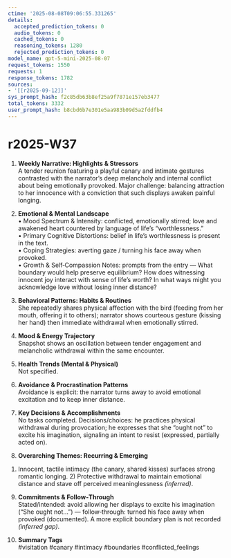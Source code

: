 ```yaml
---
ctime: '2025-08-08T09:06:55.331265'
details:
  accepted_prediction_tokens: 0
  audio_tokens: 0
  cached_tokens: 0
  reasoning_tokens: 1280
  rejected_prediction_tokens: 0
model_name: gpt-5-mini-2025-08-07
request_tokens: 1550
requests: 1
response_tokens: 1782
sources:
- '[[r2025-09-12]]'
sys_prompt_hash: f2c85db63b8ef25a9f7871e157eb3477
total_tokens: 3332
user_prompt_hash: b8cbd6b7e301e5aa983b09d5a2fddfb4
---
```

# r2025-W37

1. **Weekly Narrative: Highlights & Stressors**  
A tender reunion featuring a playful canary and intimate gestures contrasted with the narrator’s deep melancholy and internal conflict about being emotionally provoked. Major challenge: balancing attraction to her innocence with a conviction that such displays awaken painful longing.

2. **Emotional & Mental Landscape**  
• Mood Spectrum & Intensity: conflicted, emotionally stirred; love and awakened heart countered by language of life’s “worthlessness.”  
• Primary Cognitive Distortions: belief in life’s worthlessness is present in the text.  
• Coping Strategies: averting gaze / turning his face away when provoked.  
• Growth & Self‑Compassion Notes: prompts from the entry — What boundary would help preserve equilibrium? How does witnessing innocent joy interact with sense of life’s worth? In what ways might you acknowledge love without losing inner distance?

3. **Behavioral Patterns: Habits & Routines**  
She repeatedly shares physical affection with the bird (feeding from her mouth, offering it to others); narrator shows courteous gesture (kissing her hand) then immediate withdrawal when emotionally stirred.

4. **Mood & Energy Trajectory**  
Snapshot shows an oscillation between tender engagement and melancholic withdrawal within the same encounter.

5. **Health Trends (Mental & Physical)**  
Not specified.

6. **Avoidance & Procrastination Patterns**  
Avoidance is explicit: the narrator turns away to avoid emotional excitation and to keep inner distance.

7. **Key Decisions & Accomplishments**  
No tasks completed. Decisions/choices: he practices physical withdrawal during provocation; he expresses that she “ought not” to excite his imagination, signaling an intent to resist (expressed, partially acted on).

8. **Overarching Themes: Recurring & Emerging**  
1) Innocent, tactile intimacy (the canary, shared kisses) surfaces strong romantic longing. 2) Protective withdrawal to maintain emotional distance and stave off perceived meaninglessness *(inferred)*.

9. **Commitments & Follow‑Through**  
Stated/intended: avoid allowing her displays to excite his imagination (“She ought not…”) — follow‑through: turned his face away when provoked (documented). A more explicit boundary plan is not recorded *(inferred gap)*.

10. **Summary Tags**  
#visitation #canary #intimacy #boundaries #conflicted_feelings